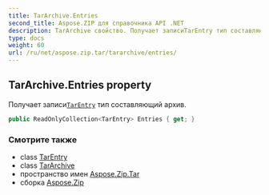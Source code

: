 ```yaml
---
title: TarArchive.Entries
second_title: Aspose.ZIP для справочника API .NET
description: TarArchive свойство. Получает записиTarEntry тип составляющий архив.
type: docs
weight: 60
url: /ru/net/aspose.zip.tar/tararchive/entries/
---
```

## TarArchive.Entries property

Получает записи[`TarEntry`](../../tarentry/) тип составляющий архив.

```csharp
public ReadOnlyCollection<TarEntry> Entries { get; }
```

### Смотрите также

* class [TarEntry](../../tarentry/)
* class [TarArchive](../)
* пространство имен [Aspose.Zip.Tar](../../tararchive/)
* сборка [Aspose.Zip](../../../)


